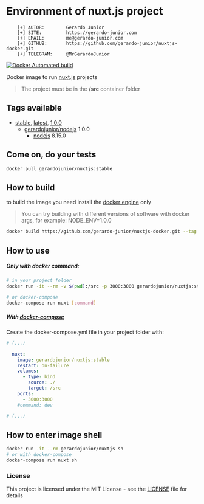 # Environment of nuxt.js project 

```
    [+] AUTOR:        Gerardo Junior
    [+] SITE:         https://gerardo-junior.com
    [+] EMAIL:        me@gerardo-junior.com
    [+] GITHUB:       https://github.com/gerardo-junior/nuxtjs-docker.git
    [+] TELEGRAM:     @MrGerardoJunior
```

[![Docker Automated build](https://img.shields.io/docker/automated/jrottenberg/ffmpeg.svg)](https://hub.docker.com/r/gerardojunior/nuxtjs)

Docker image to run [nuxt.js](https://nuxtjs.org) projects

> The project must be in the **/src** container folder 
## Tags available

- [stable](https://github.com/gerardo-junior/nuxtjs-docker/blob/master/Dockerfile), [latest](https://github.com/gerardo-junior/nuxtjs-docker/blob/develop/Dockerfile), [1.0.0](https://github.com/gerardo-junior/nuxtjs-docker/blob/1.0.0/Dockerfile)
  - [gerardojunior/nodejs](https://hub.docker.com/r/gerardojunior/nodejs) 1.0.0
    - [nodejs](https://nodejs.org) 8.15.0

## Come on, do your tests

```bash
docker pull gerardojunior/nuxtjs:stable
```
## How to build

to build the image you need install the [docker engine](https://www.docker.com/) only

> You can try building with different versions of software with docker args, for example: NODE_ENV=1.0.0

```bash
docker build https://github.com/gerardo-junior/nuxtjs-docker.git --tag gerardojunior/nuxtjs
```

## How to use

##### Only with docker command:

```bash
# in your project folder
docker run -it --rm -v $(pwd):/src -p 3000:3000 gerardojunior/nuxtjs:stable [command]

# or docker-compose
docker-compose run nuxt [command]
```
##### With [docker-compose](https://docs.docker.com/compose/)

Create the docker-compose.yml file  in your project folder with:

```yml
# (...)

  nuxt:
    image: gerardojunior/nuxtjs:stable
    restart: on-failure
    volumes:
      - type: bind
        source: ./
        target: /src
    ports:
      - 3000:3000
    #command: dev

# (...)
```

## How to enter image shell
 
```bash
docker run -it --rm gerardojunior/nuxtjs sh
# or with docker-compose
docker-compose run nuxt sh
```

### License  
This project is licensed under the MIT License - see the [LICENSE](LICENSE) file for details
